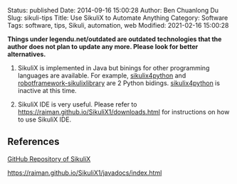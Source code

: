 Status: published
Date: 2014-09-16 15:00:28
Author: Ben Chuanlong Du
Slug: sikuli-tips
Title: Use SikuliX to Automate Anything 
Category: Software
Tags: software, tips, Sikuli, automation, web
Modified: 2021-02-16 15:00:28

**Things under legendu.net/outdated are outdated technologies that the author does not plan to update any more. Please look for better alternatives.**

1. SikuliX is implemented in Java but binings for other programming languages are available. 
    For example,
    [sikulix4python](https://github.com/RaiMan/sikulix4python) 
    and 
    [robotframework-sikulixlibrary](https://github.com/adrian-evo/robotframework-sikulixlibrary)
    are 2 Python bidings.
    [sikulix4python](https://github.com/RaiMan/sikulix4python) 
    is inactive at this time.

2. SikuliX IDE is very useful.
    Please refer to
    https://raiman.github.io/SikuliX1/downloads.html
    for instructions on how to use SikuliX IDE.

## References

[GitHub Repository of SikuliX](https://github.com/RaiMan/SikuliX1)

https://raiman.github.io/SikuliX1/javadocs/index.html
